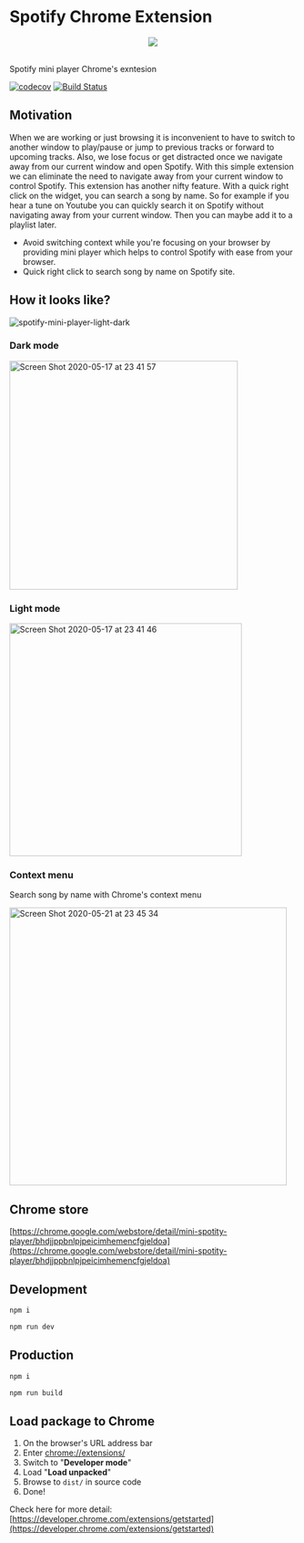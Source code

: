 # Spotify Chrome Extension

<div align="center">
  <img src="https://user-images.githubusercontent.com/6290720/82152014-98407200-9899-11ea-9a63-ba6b42aa2c34.png" />
  <br />
  <br />
</div>

Spotify mini player Chrome's exntesion

[![codecov](https://codecov.io/gh/davidnguyen179/spotify-extension/branch/master/graph/badge.svg)](https://codecov.io/gh/davidnguyen179/spotify-extension) [![Build Status](https://travis-ci.com/davidnguyen179/spotify-extension.svg?branch=master)](https://travis-ci.com/davidnguyen179/spotify-extension)

## Motivation

When we are working or just browsing it is inconvenient to have to switch to another window to play/pause or jump to previous tracks or forward to upcoming tracks. Also, we lose focus or get distracted once we navigate away from our current window and open Spotify. With this simple extension we can eliminate the need to navigate away from your current window to control Spotify. This extension has another nifty feature. With a quick right click on the widget, you can search a song by name. So for example if you hear a tune on Youtube you can quickly search it on Spotify without navigating away from your current window. Then you can maybe add it to a playlist later.

- Avoid switching context while you're focusing on your browser by providing mini player which helps to control Spotify with ease from your browser.
- Quick right click to search song by name on Spotify site.

## How it looks like?

![spotify-mini-player-light-dark](https://user-images.githubusercontent.com/6290720/82152282-0afe1d00-989b-11ea-8266-4f4a8c71c11f.gif)

### Dark mode

<img width="401" alt="Screen Shot 2020-05-17 at 23 41 57" src="https://user-images.githubusercontent.com/6290720/82152215-ba86bf80-989a-11ea-820b-b87053ad09d8.png">

### Light mode

<img width="408" alt="Screen Shot 2020-05-17 at 23 41 46" src="https://user-images.githubusercontent.com/6290720/82152226-ca9e9f00-989a-11ea-8d1c-63d1ad05d274.png">

### Context menu

Search song by name with Chrome's context menu

<img width="487" alt="Screen Shot 2020-05-21 at 23 45 34" src="https://user-images.githubusercontent.com/6290720/82570946-3cd5f300-9bbd-11ea-98d0-c15dda420c2b.png">

## Chrome store

[https://chrome.google.com/webstore/detail/mini-spotity-player/bhdjjppbnlpjpeicimhemencfgjeldoa](https://chrome.google.com/webstore/detail/mini-spotity-player/bhdjjppbnlpjpeicimhemencfgjeldoa)

## Development

```bash
npm i
```

```bash
npm run dev
```

## Production

```bash
npm i
```

```bash
npm run build
```

## Load package to Chrome

1. On the browser's URL address bar
2. Enter [chrome://extensions/](chrome://extensions/)
3. Switch to "**Developer mode**"
4. Load "**Load unpacked**"
5. Browse to `dist/` in source code
6. Done!

Check here for more detail: [https://developer.chrome.com/extensions/getstarted](https://developer.chrome.com/extensions/getstarted)
